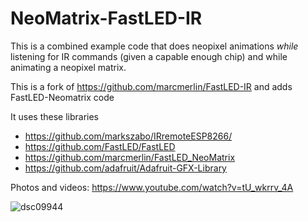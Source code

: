 NeoMatrix-FastLED-IR
====================
This is a combined example code that does neopixel animations _while_ listening for IR commands (given a capable enough chip)
and while animating a neopixel matrix.

This is a fork of https://github.com/marcmerlin/FastLED-IR and adds FastLED-Neomatrix code

It uses these libraries
- https://github.com/markszabo/IRremoteESP8266/
- https://github.com/FastLED/FastLED
- https://github.com/marcmerlin/FastLED_NeoMatrix
- https://github.com/adafruit/Adafruit-GFX-Library

Photos and videos:
https://www.youtube.com/watch?v=tU_wkrrv_4A

![dsc09944](https://user-images.githubusercontent.com/1369412/39416207-0b726474-4c00-11e8-9d04-fb0264b12017.jpg)
